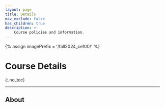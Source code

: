 ```yaml
---
layout: page
title: Details
nav_exclude: false
has_children: true
description: >-
    Course policies and information.
---
```

{% assign imagePrefix = '/fall2024_ce100/' %}

<link rel="stylesheet" href="{{ imagePrefix }}assets/css/style.css">

# Course Details
{:.no_toc}

---

## About

<p id="description"></p>

<div id="loader"></div>

<script src="{{ imagePrefix }}assets/js/library.js"></script>
<script>
        const siteButton = document.getElementById('menu-button');
        const siteNav = document.querySelector('.site-nav');

        let isVisible = false;

        siteButton.addEventListener('click', function(event) {
            event.preventDefault();
            if (isVisible) {
                siteNav.style.display = 'none';
                isVisible = false;
            } else {
                siteNav.style.display = 'block';
                isVisible = true;
            }
        });
    </script>
<script>
    library.staticData("{{site.courseDetails_sheet_url}}", "{{site.courseDetails}}","general_site_details", "details" ,{{site.site_mode_isOffline}}, "{{site.general_data_csv}}");
</script>

